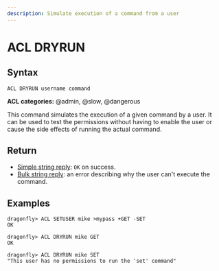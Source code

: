 ```yaml
---
description: Simulate execution of a command from a user
---
```


# ACL DRYRUN

## Syntax

    ACL DRYRUN username command

**ACL categories:** @admin, @slow, @dangerous

This command simulates the execution of a given command by a user.
It can be used to test the permissions without having to enable the user or cause the side effects of running the actual command.

## Return

- [Simple string reply](https://redis.io/docs/reference/protocol-spec/#simple-strings): `OK` on success.
- [Bulk string reply](https://redis.io/docs/reference/protocol-spec/#bulk-strings): an error describing why the user can't execute the command.

## Examples

```shell
dragonfly> ACL SETUSER mike >mypass +GET -SET
OK

dragonfly> ACL DRYRUN mike GET
OK

dragonfly> ACL DRYRUN mike SET
"This user has no permissions to run the 'set' command"
```
